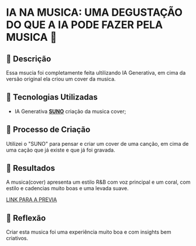 # IA NA MUSICA: UMA DEGUSTAÇÃO DO QUE A IA PODE FAZER PELA MUSICA 🌌

## 📒 Descrição
Essa msucia foi completamente feita ultilizando IA Generativa, em cima da versão original ela criou um cover da musica.

## 🤖 Tecnologias Utilizadas
- IA Generativa **[SUNO](https://suno.com)** criação da musica cover;

## 🧐 Processo de Criação
Utilizei o "SUNO" para pensar e criar um cover de uma canção, em cima de uma cação que já existe e que já foi gravada.

## 🚀 Resultados
A musica(cover) apresenta um estilo R&B com voz principal e um coral, com estilo e cadencias muito boas e uma levada suave.

[LINK PARA A PREVIA](https://suno.com/s/1Jv5iYIxQ3Jve6Wq)

## 💭 Reflexão
Criar esta musica foi uma experiência muito boa e com insights bem criativos.
